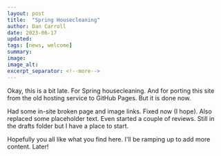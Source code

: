 ```yaml
---
layout: post
title:  "Spring Housecleaning"
author: Dan Carroll
date: 2023-06-17
updated: 
tags: [news, welcome]
summary: 
image: 
image_alt: 
excerpt_separator: <!--more-->
---
```


Okay, this is a bit late. For Spring housecleaning. And for porting this site from the old hosting service to GitHub Pages. But it is done now.

<!--more-->

Had some in-site broken page and image links. Fixed now (I hope). Also replaced some placeholder text. Even started a couple of reviews. Still in the drafts folder but I have a place to start.

Hopefully you all like what you find here. I'll be ramping up to add more content. Later!
